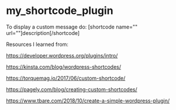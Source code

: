 # my_shortcode_plugin
 To display a custom message do: [shortcode name="" url=""]description[/shortcode]

Resources I learned from:

https://developer.wordpress.org/plugins/intro/

https://kinsta.com/blog/wordpress-shortcodes/

https://torquemag.io/2017/06/custom-shortcode/

https://pagely.com/blog/creating-custom-shortcodes/

https://www.tbare.com/2018/10/create-a-simple-wordpress-plugin/
